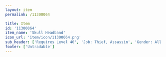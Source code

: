 ```yaml
---
layout: item
permalink: /11300064

title: Item
id: '11300064'
item_name: 'Skull Headband'
icon_url: 'item/icon/11300064.png'
sub_header: ['Requires Level 40', 'Job: Thief, Assassin', 'Gender: All']
footer: ['Untradable']
---
```

